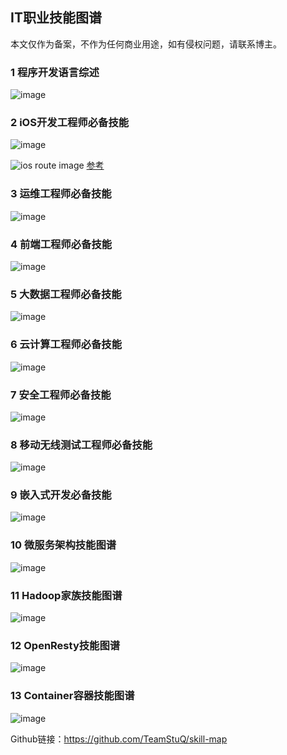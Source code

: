 ## IT职业技能图谱

本文仅作为备案，不作为任何商业用途，如有侵权问题，请联系博主。

### 1 程序开发语言综述

![image](https://github.com/BinaryArtists/not-just-code/blob/master/it-knowledge-map.2016/images/language.png)

### 2 iOS开发工程师必备技能

![image](https://github.com/BinaryArtists/not-just-code/blob/master/it-knowledge-map.2016/images/ios.png)

![ios route image](https://github.com/BinaryArtists/not-just-code/blob/master/it-knowledge-map.2016/images/ios-route.jpg)
[参考](https://github.com/shaojiankui/iOS-Route)

### 3 运维工程师必备技能

![image](https://github.com/BinaryArtists/not-just-code/blob/master/it-knowledge-map.2016/images/operation.png)

### 4 前端工程师必备技能

![image](https://github.com/BinaryArtists/not-just-code/blob/master/it-knowledge-map.2016/images/frontend.png)

### 5 大数据工程师必备技能

![image](https://github.com/BinaryArtists/not-just-code/blob/master/it-knowledge-map.2016/images/bigdata.png)

### 6 云计算工程师必备技能

![image](https://github.com/BinaryArtists/not-just-code/blob/master/it-knowledge-map.2016/images/cloud.png)

### 7 安全工程师必备技能

![image](https://github.com/BinaryArtists/not-just-code/blob/master/it-knowledge-map.2016/images/security.png)

### 8 移动无线测试工程师必备技能

![image](https://github.com/BinaryArtists/not-just-code/blob/master/it-knowledge-map.2016/images/mobiletest.png)

### 9 嵌入式开发必备技能

![image](https://github.com/BinaryArtists/not-just-code/blob/master/it-knowledge-map.2016/images/embed.png)

### 10 微服务架构技能图谱

![image](https://github.com/BinaryArtists/not-just-code/blob/master/it-knowledge-map.2016/images/macroservice.png)

### 11 Hadoop家族技能图谱

![image](https://github.com/BinaryArtists/not-just-code/blob/master/it-knowledge-map.2016/images/handoop.png)

### 12 OpenResty技能图谱

![image](https://github.com/BinaryArtists/not-just-code/blob/master/it-knowledge-map.2016/images/openresty.png)

### 13 Container容器技能图谱

![image](https://github.com/BinaryArtists/not-just-code/blob/master/it-knowledge-map.2016/images/container.png)

Github链接：https://github.com/TeamStuQ/skill-map
